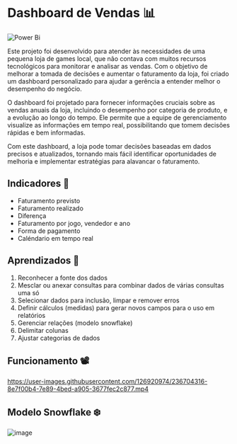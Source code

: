 # Dashboard de Vendas 📊

![Power Bi](https://img.shields.io/badge/power_bi-F2C811?style=for-the-badge&logo=powerbi&logoColor=black)


Este projeto foi desenvolvido para atender às necessidades de uma pequena loja de games local, que não contava com muitos recursos tecnológicos para monitorar e analisar as vendas. Com o objetivo de melhorar a tomada de decisões e aumentar o faturamento da loja, foi criado um dashboard personalizado para ajudar a gerência a entender melhor o desempenho do negócio.

O dashboard foi projetado para fornecer informações cruciais sobre as vendas anuais da loja, incluindo o desempenho por categoria de produto, e a evolução ao longo do tempo. Ele permite que a equipe de gerenciamento visualize as informações em tempo real, possibilitando que tomem decisões rápidas e bem informadas.

Com este dashboard, a loja pode tomar decisões baseadas em dados precisos e atualizados, tornando mais fácil identificar oportunidades de melhoria e implementar estratégias para alavancar o faturamento.

## Indicadores 📍

- Faturamento previsto
- Faturamento realizado
- Diferença
- Faturamento por jogo, vendedor e ano
- Forma de pagamento
- Caléndario em tempo real


## Aprendizados 📕

1. Reconhecer a fonte dos dados
2. Mesclar ou anexar consultas para combinar dados de várias consultas uma só
3. Selecionar dados para inclusão, limpar e remover erros
4. Definir cálculos (medidas) para gerar novos campos para o uso em relatórios
5. Gerenciar relações (modelo snowflake)
6. Delimitar colunas
7. Ajustar categorias de dados

## Funcionamento 📽


https://user-images.githubusercontent.com/126920974/236704316-8e7f00b4-7e89-4bed-a905-3677fec2c877.mp4

## Modelo Snowflake ❄️

![image](https://user-images.githubusercontent.com/126920974/236704442-473c3d5a-99fd-400e-a8ee-33b8b2811f94.png)



